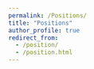 ```yaml
---
permalink: /Positions/
title: "Positions"
author_profile: true
redirect_from: 
  - /position/
  - /position.html
---
```


